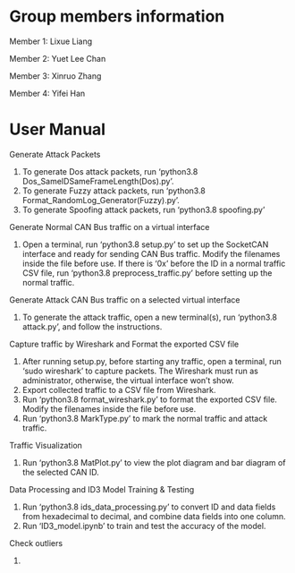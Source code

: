 # Group members information

Member 1: Lixue Liang

Member 2: Yuet Lee Chan 

Member 3: Xinruo Zhang

Member 4: Yifei Han




# User Manual 

Generate Attack Packets 

1. To generate Dos attack packets, run ‘python3.8 Dos_SameIDSameFrameLength(Dos).py’. 
2. To generate Fuzzy attack packets, run ‘python3.8 Format_RandomLog_Generator(Fuzzy).py’. 
3. To generate Spoofing attack packets, run ‘python3.8 spoofing.py’ 

Generate Normal CAN Bus traffic on a virtual interface

1. Open a terminal, run ‘python3.8 setup.py’ to set up the SocketCAN interface and ready for sending CAN Bus traffic. Modify the filenames inside the file before use. If there is ‘0x’ before the ID in a normal traffic CSV file, run ‘python3.8 preprocess_traffic.py’ before setting up the normal traffic. 

Generate Attack CAN Bus traffic on a selected virtual interface

1. To generate the attack traffic, open a new terminal(s), run ‘python3.8 attack.py’, and follow the instructions. 

Capture traffic by Wireshark and Format the exported CSV file

1. After running setup.py, before starting any traffic, open a terminal, run ‘sudo wireshark’ to capture packets. The Wireshark must run as administrator, otherwise, the virtual interface won’t show. 
2. Export collected traffic to a CSV file from Wireshark. 
3. Run ‘python3.8 format_wireshark.py’ to format the exported CSV file. Modify the filenames inside the file before use. 
4. Run ‘python3.8 MarkType.py’ to mark the normal traffic and attack traffic. 

Traffic Visualization

1. Run ‘python3.8 MatPlot.py’ to view the plot diagram and bar diagram of the selected CAN ID. 

Data Processing and ID3 Model Training & Testing

1. Run ‘python3.8 ids_data_processing.py’ to convert ID and data fields from hexadecimal to decimal, and combine data fields into one column. 
2. Run ‘ID3_model.ipynb’ to train and test the accuracy of the model. 

Check outliers

1. 
